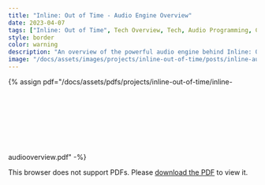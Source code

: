 ```yaml
---
title: "Inline: Out of Time - Audio Engine Overview"
date: 2023-04-07
tags: ["Inline: Out of Time", Tech Overview, Tech, Audio Programming, Custom Engine, Spatial Audio]
style: border
color: warning
description: "An overview of the powerful audio engine behind Inline: Out of Time's rich soundscape and audio-driven visuals."
image: "/docs/assets/images/projects/inline-out-of-time/posts/inline-audiooverview-postpreview.png"
---
```


{% assign pdf="/docs/assets/pdfs/projects/inline-out-of-time/inline-audiooverview.pdf" -%}
<object data="{{pdf}}" type="application/pdf" width="100%" height="1000px">
    <embed src="{{pdf}}" type="application/pdf">
        <p>This browser does not support PDFs. Please <a href="{{pdf}}">download the PDF</a> to view it.</p>
    </embed>
</object>